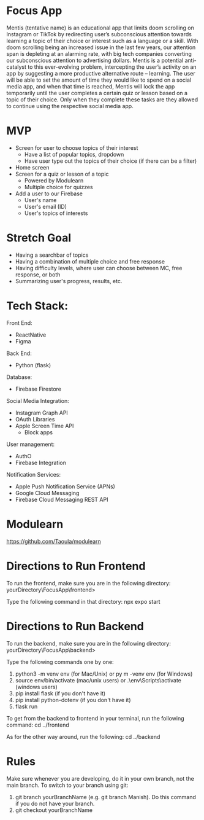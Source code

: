 # Focus App
Mentis (tentative name) is an educational app that limits doom scrolling on Instagram or TikTok by redirecting user’s subconscious attention towards learning a topic of their choice or interest such as a language or a skill. With doom scrolling being an increased issue in the last few years, our attention span is depleting at an alarming rate, with big tech companies converting our subconscious attention to advertising dollars. Mentis is a potential anti-catalyst to this ever-evolving problem, intercepting the user’s activity on an app by suggesting a more productive alternative route – learning. The user will be able to set the amount of time they would like to spend on a social media app, and when that time is reached, Mentis will lock the app temporarily until the user completes a certain quiz or lesson based on a topic of their choice. Only when they complete these tasks are they allowed to continue using the respective social media app.

# MVP
- Screen for user to choose topics of their interest
  - Have a list of popular topics, dropdown
  - Have user type out the topics of their choice (if there can be a filter)
- Home screen
- Screen for a quiz or lesson of a topic
  - Powered by Modulearn
  - Multiple choice for quizzes
- Add a user to our Firebase
  - User's name
  - User's email (ID)
  - User's topics of interests

# Stretch Goal
- Having a searchbar of topics
- Having a combination of multiple choice and free response
- Having difficulty levels, where user can choose between MC, free response, or both
- Summarizing user's progress, results, etc.

# Tech Stack:
Front End:
- ReactNative
- Figma

Back End:
- Python (flask)

Database: 
- Firebase Firestore

Social Media Integration:
- Instagram Graph API
- OAuth Libraries
- Apple Screen Time API
  - Block apps

User management:
- AuthO
- Firebase Integration

Notification Services:
- Apple Push Notification Service (APNs)
- Google Cloud Messaging
- Firebase Cloud Messaging REST API

# Modulearn
https://github.com/Taoula/modulearn

# Directions to Run Frontend
To run the frontend, make sure you are in the following directory:
yourDirectory\FocusApp\frontend>

Type the following command in that directory:
npx expo start

# Directions to Run Backend
To run the backend, make sure you are in the following directory:
yourDirectory\FocusApp\backend>

Type the following commands one by one:
1. python3 -m venv env (for Mac/Unix) or py m -venv env (for Windows)
2. source env/bin/activate (mac/unix users) or .\env\Scripts\activate (windows users)
3. pip install flask (if you don't have it)
4. pip install python-dotenv (if you don't have it)
5. flask run

To get from the backend to frontend in your terminal, run the following command:
cd ../frontend

As for the other way around, run the following:
cd ../backend

# Rules
Make sure whenever you are developing, do it in your own branch, not the main branch.
To switch to your branch using git:
1. git branch yourBranchName (e.g. git branch Manish). Do this command if you do not have your branch.
2. git checkout yourBranchName
